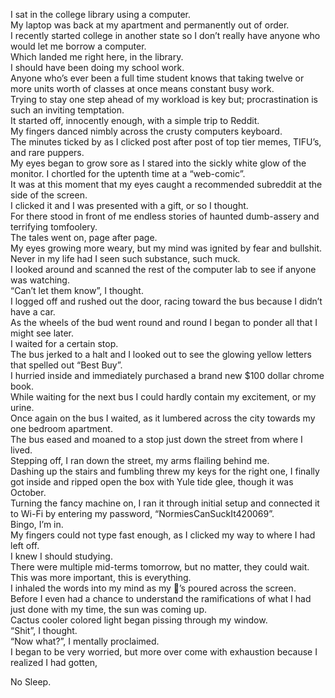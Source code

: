 I sat in the college library using a computer.    
My laptop was back at my apartment and permanently out of order.    
I recently started college in another state so I don’t really have anyone who would let me borrow a computer.    
Which landed me right here, in the library.    
I should have been doing my school work.    
Anyone who’s ever been a full time student knows that taking twelve or more units worth of classes at once means constant busy work.    
Trying to stay one step ahead of my workload is key but; procrastination is such an inviting temptation.    
It started off, innocently enough, with a simple trip to Reddit.    
My fingers danced nimbly across the crusty computers keyboard.    
The minutes ticked by as I clicked post after post of top tier memes, TIFU’s, and rare puppers.    
My eyes began to grow sore as I stared into the sickly white glow of the monitor. I chortled for the uptenth time at a “web-comic”.    
It was at this moment that my eyes caught a recommended subreddit at the side of the screen.    
I clicked it and I was presented with a gift, or so I thought.    
For there stood in front of me endless stories of haunted dumb-assery and terrifying tomfoolery.    
The tales went on, page after page.    
My eyes growing more weary, but my mind was ignited by fear and bullshit.    
Never in my life had I seen such substance, such muck.   
I looked around and scanned the rest of the computer lab to see if anyone was watching.    
“Can’t let them know”, I thought.    
I logged off and rushed out the door, racing toward the bus because I didn’t have a car.    
As the wheels of the bud went round and round I began to ponder all that I might see later.    
I waited for a certain stop.   
The bus jerked to a halt and I looked out to see the glowing yellow letters that spelled out “Best Buy”.    
I hurried inside and immediately purchased a brand new $100 dollar chrome book.    
While waiting for the next bus I could hardly contain my excitement, or my urine.    
Once again on the bus I waited, as it lumbered across the city towards my one bedroom apartment.    
The bus eased and moaned to a stop just down the street from where I lived.    
Stepping off, I ran down the street, my arms flailing behind me.    
Dashing up the stairs and fumbling threw my keys for the right one, I finally got inside and ripped open the box with Yule tide glee, though it was October.    
Turning the fancy machine on, I ran it through initial setup and connected it to Wi-Fi by entering my password, “NormiesCanSuckIt420069”.    
Bingo, I’m in.    
My fingers could not type fast enough, as I clicked my way to where I had left off.    
I knew I should studying.    
There were multiple mid-terms tomorrow, but no matter, they could wait.    
This was more important, this is everything.    
I inhaled the words into my mind as my 👀’s poured across the screen.    
Before I even had a chance to understand the ramifications of what I had just done with my time, the sun was coming up.   
Cactus cooler colored light began pissing through my window.    
“Shit”, I thought.   
“Now what?”, I mentally proclaimed.     
I began to be very worried, but more over come with exhaustion because I realized I had gotten,    

No Sleep.